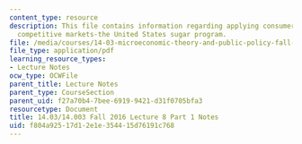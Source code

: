 ```yaml
---
content_type: resource
description: This file contains information regarding applying consumer theory to
  competitive markets-the United States sugar program.
file: /media/courses/14-03-microeconomic-theory-and-public-policy-fall-2016/f804a92517d12e1e354415d76191c768_MIT14_03F16_lec8Part1.pdf
file_type: application/pdf
learning_resource_types:
- Lecture Notes
ocw_type: OCWFile
parent_title: Lecture Notes
parent_type: CourseSection
parent_uid: f27a70b4-7bee-6919-9421-d31f0705bfa3
resourcetype: Document
title: 14.03/14.003 Fall 2016 Lecture 8 Part 1 Notes
uid: f804a925-17d1-2e1e-3544-15d76191c768
---
```

